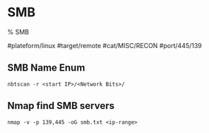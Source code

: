 # SMB

% SMB

#plateform/linux #target/remote #cat/MISC/RECON #port/445/139

## SMB Name Enum

```
nbtscan -r <start IP>/<Network Bits>/
```

## Nmap find SMB servers

```
nmap -v -p 139,445 -oG smb.txt <ip-range>
```
